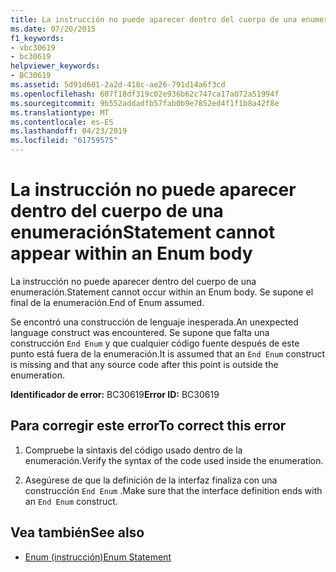 ```yaml
---
title: La instrucción no puede aparecer dentro del cuerpo de una enumeración
ms.date: 07/20/2015
f1_keywords:
- vbc30619
- bc30619
helpviewer_keywords:
- BC30619
ms.assetid: 5d91d601-2a2d-418c-ae26-791d14a6f3cd
ms.openlocfilehash: 607f18df319c02e936b62c747ca17a072a51994f
ms.sourcegitcommit: 9b552addadfb57fab0b9e7852ed4f1f1b8a42f8e
ms.translationtype: MT
ms.contentlocale: es-ES
ms.lasthandoff: 04/23/2019
ms.locfileid: "61759575"
---
```

# <a name="statement-cannot-appear-within-an-enum-body"></a><span data-ttu-id="56284-102">La instrucción no puede aparecer dentro del cuerpo de una enumeración</span><span class="sxs-lookup"><span data-stu-id="56284-102">Statement cannot appear within an Enum body</span></span>
<span data-ttu-id="56284-103">La instrucción no puede aparecer dentro del cuerpo de una enumeración.</span><span class="sxs-lookup"><span data-stu-id="56284-103">Statement cannot occur within an Enum body.</span></span> <span data-ttu-id="56284-104">Se supone el final de la enumeración.</span><span class="sxs-lookup"><span data-stu-id="56284-104">End of Enum assumed.</span></span>  
  
 <span data-ttu-id="56284-105">Se encontró una construcción de lenguaje inesperada.</span><span class="sxs-lookup"><span data-stu-id="56284-105">An unexpected language construct was encountered.</span></span> <span data-ttu-id="56284-106">Se supone que falta una construcción `End Enum` y que cualquier código fuente después de este punto está fuera de la enumeración.</span><span class="sxs-lookup"><span data-stu-id="56284-106">It is assumed that an `End Enum` construct is missing and that any source code after this point is outside the enumeration.</span></span>  
  
 <span data-ttu-id="56284-107">**Identificador de error:** BC30619</span><span class="sxs-lookup"><span data-stu-id="56284-107">**Error ID:** BC30619</span></span>  
  
## <a name="to-correct-this-error"></a><span data-ttu-id="56284-108">Para corregir este error</span><span class="sxs-lookup"><span data-stu-id="56284-108">To correct this error</span></span>  
  
1. <span data-ttu-id="56284-109">Compruebe la sintaxis del código usado dentro de la enumeración.</span><span class="sxs-lookup"><span data-stu-id="56284-109">Verify the syntax of the code used inside the enumeration.</span></span>  
  
2. <span data-ttu-id="56284-110">Asegúrese de que la definición de la interfaz finaliza con una construcción `End Enum` .</span><span class="sxs-lookup"><span data-stu-id="56284-110">Make sure that the interface definition ends with an `End Enum` construct.</span></span>  
  
## <a name="see-also"></a><span data-ttu-id="56284-111">Vea también</span><span class="sxs-lookup"><span data-stu-id="56284-111">See also</span></span>

- [<span data-ttu-id="56284-112">Enum (instrucción)</span><span class="sxs-lookup"><span data-stu-id="56284-112">Enum Statement</span></span>](../../visual-basic/language-reference/statements/enum-statement.md)
